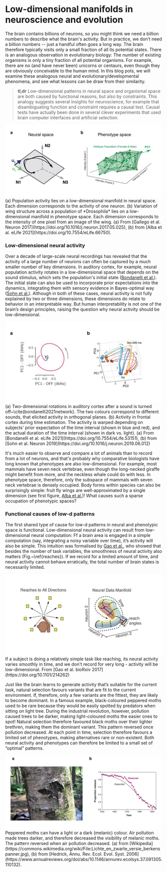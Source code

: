 
# Low-dimensional manifolds in neuroscience and evolution

The brain contains billions of neurons, so you might think we need a billion numbers to describe what the brain's activity. But in practice, we don’t need a billion numbers -- just a handful often goes a long way. The brain therefore typically visits only a small fraction of all its potential states. There is an analogous observation in evolutionary biology: The number of existing organisms is only a tiny fraction of all potential organisms. For example, there are no (and have never been) unicorns or centaurs, even though they are obviously conceivable to the human mind. In this blog pots, we will examine these analogous neural and evolutionary/developmental phenomena, and see what lessons can be draw from their
similarity. 

> **tl;dr** Low-dimensional patterns in neural space and organismal space are both caused by functional reasons, but also by constraints. This analogy suggests several insights for neuroscience, for example that disambiguating function and constraint requires a causal test. Causal tests have actually been done in several clever experiments that used brain computer interfaces and artificial selection. 

<img src="/images/1analogy.jpg" style="background:none; border:none; box-shadow:none;">
<span class="caption"> (a) Population activity lies on a low-dimensional manifold in neural space. Each dimension corresponds to the activity of one neuron. (b) Variation of wing structure across a population of *Drosophila* lies on a low-dimensional manifold in phenotype space. Each dimension corresponds to the intensity of one pixel from an image of the wing. (a) From [Gallego et al. Neuron 2017](https://doi.org/10.1016/j.neuron.2017.05.025), (b) from [Alba et al. eLife 2021](https://doi.org/10.7554/eLife.66750).</span>

### Low-dimensional neural activity
Over a decade of large-scale neural recordings has revealed that the activity of a large number of neurons can often be captured by a much smaller number of key dimensions. In auditory cortex, for example, neural population activity rotates in a low-dimensional space that depends on the sound stimulus, which sets the population's initial state ([Bondanelli et al.](https://doi.org/10.7554/eLife.53151)). The initial state can also be used to incorporate prior expectations into the dynamics, integrating them with sensory evidence in Bayes-optimal way ([Sohn et al.](https://doi.org/10.1016/j.neuron.2019.06.012)). Although in both of these cases, neural activity is not fully explained by two or three dimensions, these dimensions do relate to behavior in an interpretable way. But human interpretability is not one of the brain’s design principles, raising the question why neural activity should be low-dimensional. 

<img src="/images/2neuralexamples.jpg" style="background:none; border:none; box-shadow:none;">
<span class="caption"> (a) Two-dimensional rotations in auditory cortex after a sound is turned off~\cite{bondanelli2021network}. The two colours correspond to different sounds, that elicited activity in orthogonal planes. (b) Activity in frontal cortex during time estimation. The activity is warped depending on subjects' prior expectation of the time interval (shown in blue and red), and the actual duration of the time interval (shown in dark vs. light). (a) From [Bondanelli et al. eLife 2021](https://doi.org/10.7554/eLife.53151),  (b) from [Sohn et al. Neuron 2019](https://doi.org/10.1016/j.neuron.2019.06.012) </span>


It's much easier to observe and compare a lot of animals than to record from a lot of neurons, and that's probably why comparative biologists have long known that phenotypes are also low-dimensional. For example, most mammals have seven neck vertebrae, even though the long-necked giraffe might benefit from more, and the neckless whale could do with less. In phenotype space, therefore, only the subspace of mammals with seven neck vertebrae is densely occupied. Body forms within species can also be surprisingly simple: fruit fly wings are well-approximated by a single dimension (see first figure, [Alba et al.](https://doi.org/10.7554/eLife.66750))! What causes such a sparse occupation of phenotypic spaces?

### Functional causes of low-d patterns
The first shared type of cause for low-d patterns in neural and phenotypic space is functional. Low-dimensional neural activity can result from low-dimensional neural computation: Ff a brain area is engaged in a simple computation (say, integrating a noisy variable over time), it’s activity will also be simple. This intuition was formalised by [Gao et al.](https://doi.org/10.1101/214262), who showed that besides the number of task variables, the smoothness of neural activity also matters (Fig.~\ref{reaches}). If we record for a limited amount of time, and neural activity cannot behave erratically, the total number of brain states is necessarily limited. 

<img src="/images/3theory.jpg" style="background:none; border:none; box-shadow:none;">
<span class="caption"> If a subject is doing a relatively simple task like reaching, its neural activity varies smoothly in time, and we don't record for very long - activity will be low-dimensional. From [Gao et al. bioRxiv 2017](https://doi.org/10.1101/214262)  </span>

Just like the brain learns to generate activity that’s suitable for the current task, natural selection favours variants that are fit to the current environment. If, therefore, only a few variants are the fittest, they are likely to become dominant. In a famous example, black-coloured peppered moths used to be rare because they would be easily spotted by predators when sitting on light tree. During the industrial revolution, however, pollution caused trees to be darker, making light-coloured moths the easier ones to spot! Natural selection therefore favoured black moths over their lighter brethren, making them the dominant variant. 
This pattern reversed once pollution decreased. At each point in time, selection therefore favours a limited set of phenotypes, making alternatives rare or non-existent. Both neural activity and phenotypes can therefore be limited to a small set of “optimal” patterns.

<img src="/images/4moths.jpg" style="background:none; border:none; box-shadow:none;">
<span class="caption"> Peppered moths can have a light or a dark (melanic) colour. Air pollution made trees darker, and therefore decreased the visibility of melanic moths. The pattern reversed when air pollution decreased. (a) from [Wikipedia](https://commons.wikimedia.org/wiki/File:Lichte_en_zwarte_versie_berkenspanner.jpg), (b) from [Hedrick, Annu. Rev. Ecol. Evol. Syst. 2006](https://www.annualreviews.org/doi/abs/10.1146/annurev.ecolsys.37.091305.110132). </span>
